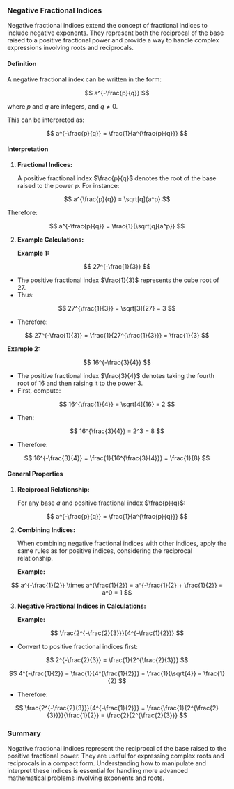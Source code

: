 ### Negative Fractional Indices

Negative fractional indices extend the concept of fractional indices to include negative exponents. They represent both the reciprocal of the base raised to a positive fractional power and provide a way to handle complex expressions involving roots and reciprocals.

#### Definition

A negative fractional index can be written in the form:


$$ a^{-\frac{p}{q}} $$


where $p$ and $q$ are integers, and $q \neq 0$. 

This can be interpreted as:


$$ a^{-\frac{p}{q}} = \frac{1}{a^{\frac{p}{q}}} $$


#### Interpretation

1. **Fractional Indices:**

   A positive fractional index $\frac{p}{q}$ denotes the root of the base raised to the power $p$. For instance:

   
$$ a^{\frac{p}{q}} = \sqrt[q]{a^p} $$


   Therefore:

   
$$ a^{-\frac{p}{q}} = \frac{1}{\sqrt[q]{a^p}} $$


2. **Example Calculations:**

   **Example 1:**
   
$$
   27^{-\frac{1}{3}}
   $$

   - The positive fractional index $\frac{1}{3}$ represents the cube root of 27.
   - Thus:
     
$$
     27^{\frac{1}{3}} = \sqrt[3]{27} = 3
     $$

   - Therefore:
     
$$
     27^{-\frac{1}{3}} = \frac{1}{27^{\frac{1}{3}}} = \frac{1}{3}
     $$


   **Example 2:**
   
$$
   16^{-\frac{3}{4}}
   $$

   - The positive fractional index $\frac{3}{4}$ denotes taking the fourth root of 16 and then raising it to the power 3.
   - First, compute:
     
$$
     16^{\frac{1}{4}} = \sqrt[4]{16} = 2
     $$

   - Then:
     
$$
     16^{\frac{3}{4}} = 2^3 = 8
     $$

   - Therefore:
     
$$
     16^{-\frac{3}{4}} = \frac{1}{16^{\frac{3}{4}}} = \frac{1}{8}
     $$


#### General Properties

1. **Reciprocal Relationship:**

   For any base $a$ and positive fractional index $\frac{p}{q}$:

   
$$
   a^{-\frac{p}{q}} = \frac{1}{a^{\frac{p}{q}}}
   $$


2. **Combining Indices:**

   When combining negative fractional indices with other indices, apply the same rules as for positive indices, considering the reciprocal relationship.

   **Example:**
   
$$
   a^{-\frac{1}{2}} \times a^{\frac{1}{2}} = a^{-\frac{1}{2} + \frac{1}{2}} = a^0 = 1
   $$


3. **Negative Fractional Indices in Calculations:**

   **Example:**
   
$$
   \frac{2^{-\frac{2}{3}}}{4^{-\frac{1}{2}}}
   $$

   - Convert to positive fractional indices first:
     
$$
     2^{-\frac{2}{3}} = \frac{1}{2^{\frac{2}{3}}}
     $$

     
$$
     4^{-\frac{1}{2}} = \frac{1}{4^{\frac{1}{2}}} = \frac{1}{\sqrt{4}} = \frac{1}{2}
     $$

   - Therefore:
     
$$
     \frac{2^{-\frac{2}{3}}}{4^{-\frac{1}{2}}} = \frac{\frac{1}{2^{\frac{2}{3}}}}{\frac{1}{2}} = \frac{2}{2^{\frac{2}{3}}}
     $$


### Summary

Negative fractional indices represent the reciprocal of the base raised to the positive fractional power. They are useful for expressing complex roots and reciprocals in a compact form. Understanding how to manipulate and interpret these indices is essential for handling more advanced mathematical problems involving exponents and roots.